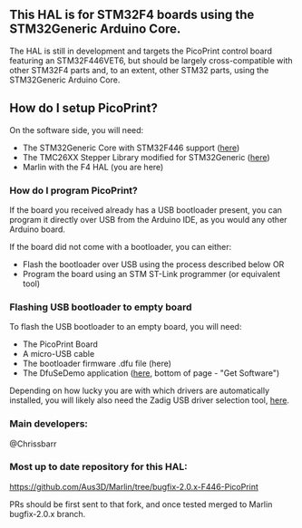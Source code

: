 ## This HAL is for STM32F4 boards using the STM32Generic Arduino Core. 

The HAL is still in development and targets the PicoPrint control board featuring an STM32F446VET6, but should be largely cross-compatible with other STM32F4 parts and, to an extent, other STM32 parts, using the STM32Generic Arduino Core.

## How do I setup PicoPrint?

On the software side, you will need:

* The STM32Generic Core with STM32F446 support ([here](https://github.com/chrissbarr/STM32GENERIC/tree/F446VE))
* The TMC26XX Stepper Library modified for STM32Generic ([here](https://github.com/Aus3D/TMC26XStepper/tree/PicoPrint))
* Marlin with the F4 HAL (you are here)

### How do I program PicoPrint?

If the board you received already has a USB bootloader present, you can program it directly over USB from the Arduino IDE, as you would any other Arduino board. 

If the board did not come with a bootloader, you can either:

* Flash the bootloader over USB using the process described below
OR
* Program the board using an STM ST-Link programmer (or equivalent tool)


### Flashing USB bootloader to empty board
To flash the USB bootloader to an empty board, you will need:
* The PicoPrint Board
* A micro-USB cable
* The bootloader firmware .dfu file (here)
* The DfuSeDemo application ([here](http://www.st.com/en/development-tools/stsw-stm32080.html), bottom of page - "Get Software")

Depending on how lucky you are with which drivers are automatically installed, you will likely also need the Zadig USB driver selection tool, [here](http://zadig.akeo.ie/).

### Main developers:
@Chrissbarr


### Most up to date repository for this HAL:
https://github.com/Aus3D/Marlin/tree/bugfix-2.0.x-F446-PicoPrint

PRs should be first sent to that fork, and once tested merged to Marlin bugfix-2.0.x branch.


